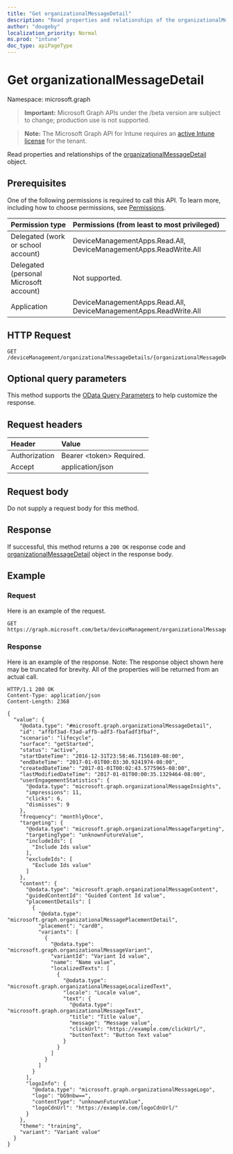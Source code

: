 ```yaml
---
title: "Get organizationalMessageDetail"
description: "Read properties and relationships of the organizationalMessageDetail object."
author: "dougeby"
localization_priority: Normal
ms.prod: "intune"
doc_type: apiPageType
---
```


# Get organizationalMessageDetail

Namespace: microsoft.graph

> **Important:** Microsoft Graph APIs under the /beta version are subject to change; production use is not supported.

> **Note:** The Microsoft Graph API for Intune requires an [active Intune license](https://go.microsoft.com/fwlink/?linkid=839381) for the tenant.

Read properties and relationships of the [organizationalMessageDetail](../resources/intune-partnerintegration-organizationalmessagedetail.md) object.

## Prerequisites
One of the following permissions is required to call this API. To learn more, including how to choose permissions, see [Permissions](/graph/permissions-reference).

|Permission type|Permissions (from least to most privileged)|
|:---|:---|
|Delegated (work or school account)|DeviceManagementApps.Read.All, DeviceManagementApps.ReadWrite.All|
|Delegated (personal Microsoft account)|Not supported.|
|Application|DeviceManagementApps.Read.All, DeviceManagementApps.ReadWrite.All|

## HTTP Request
<!-- {
  "blockType": "ignored"
}
-->
``` http
GET /deviceManagement/organizationalMessageDetails/{organizationalMessageDetailId}
```

## Optional query parameters
This method supports the [OData Query Parameters](/graph/query-parameters) to help customize the response.

## Request headers
|Header|Value|
|:---|:---|
|Authorization|Bearer &lt;token&gt; Required.|
|Accept|application/json|

## Request body
Do not supply a request body for this method.

## Response
If successful, this method returns a `200 OK` response code and [organizationalMessageDetail](../resources/intune-partnerintegration-organizationalmessagedetail.md) object in the response body.

## Example

### Request
Here is an example of the request.
``` http
GET https://graph.microsoft.com/beta/deviceManagement/organizationalMessageDetails/{organizationalMessageDetailId}
```

### Response
Here is an example of the response. Note: The response object shown here may be truncated for brevity. All of the properties will be returned from an actual call.
``` http
HTTP/1.1 200 OK
Content-Type: application/json
Content-Length: 2368

{
  "value": {
    "@odata.type": "#microsoft.graph.organizationalMessageDetail",
    "id": "affbf3ad-f3ad-affb-adf3-fbafadf3fbaf",
    "scenario": "lifecycle",
    "surface": "getStarted",
    "status": "active",
    "startDateTime": "2016-12-31T23:58:46.7156189-08:00",
    "endDateTime": "2017-01-01T00:03:30.9241974-08:00",
    "createdDateTime": "2017-01-01T00:02:43.5775965-08:00",
    "lastModifiedDateTime": "2017-01-01T00:00:35.1329464-08:00",
    "userEngagementStatistics": {
      "@odata.type": "microsoft.graph.organizationalMessageInsights",
      "impressions": 11,
      "clicks": 6,
      "dismisses": 9
    },
    "frequency": "monthlyOnce",
    "targeting": {
      "@odata.type": "microsoft.graph.organizationalMessageTargeting",
      "targetingType": "unknownFutureValue",
      "includeIds": [
        "Include Ids value"
      ],
      "excludeIds": [
        "Exclude Ids value"
      ]
    },
    "content": {
      "@odata.type": "microsoft.graph.organizationalMessageContent",
      "guidedContentId": "Guided Content Id value",
      "placementDetails": [
        {
          "@odata.type": "microsoft.graph.organizationalMessagePlacementDetail",
          "placement": "card0",
          "variants": [
            {
              "@odata.type": "microsoft.graph.organizationalMessageVariant",
              "variantId": "Variant Id value",
              "name": "Name value",
              "localizedTexts": [
                {
                  "@odata.type": "microsoft.graph.organizationalMessageLocalizedText",
                  "locale": "Locale value",
                  "text": {
                    "@odata.type": "microsoft.graph.organizationalMessageText",
                    "title": "Title value",
                    "message": "Message value",
                    "clickUrl": "https://example.com/clickUrl/",
                    "buttonText": "Button Text value"
                  }
                }
              ]
            }
          ]
        }
      ],
      "logoInfo": {
        "@odata.type": "microsoft.graph.organizationalMessageLogo",
        "logo": "bG9nbw==",
        "contentType": "unknownFutureValue",
        "logoCdnUrl": "https://example.com/logoCdnUrl/"
      }
    },
    "theme": "training",
    "variant": "Variant value"
  }
}
```






